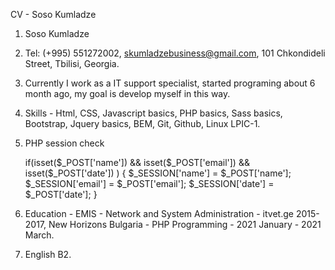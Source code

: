 

 CV - Soso Kumladze


1. Soso Kumladze

2. Tel: (+995) 551272002,  skumladzebusiness@gmail.com,  101 Chkondideli Street, Tbilisi, Georgia.

3. Currently I work as a IT support specialist, started programing about 6 month ago, my goal is develop myself in this way.

4. Skills - Html, CSS, Javascript basics, PHP basics, Sass basics, Bootstrap, Jquery basics,  BEM, Git, Github, Linux LPIC-1. 

5. PHP session check

    if(isset($_POST['name']) &&  isset($_POST['email']) && isset($_POST['date']) ) {
        $_SESSION['name'] = $_POST['name'];
        $_SESSION['email'] = $_POST['email'];
        $_SESSION['date'] = $_POST['date'];
    }
                  
6. Education - EMIS - Network and System Administration - itvet.ge 2015-2017,
   New Horizons Bulgaria - PHP Programming - 2021 January - 2021 March.

7. English B2.